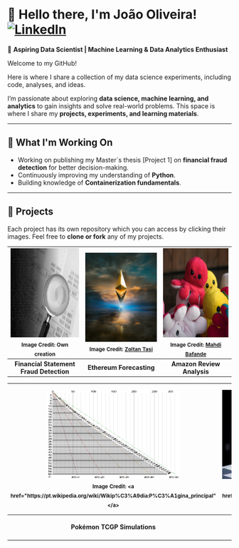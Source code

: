 <!---
Overall GitHub Profile README
--->
# 👋 Hello there, I'm João Oliveira! [![LinkedIn](https://img.shields.io/badge/LinkedIn-blue?logo=linkedin)](https://www.linkedin.com/in/joaobrasoliveira/)  

🚀 **Aspiring Data Scientist | Machine Learning & Data Analytics Enthusiast**  

Welcome to my GitHub! 

Here is where I share a collection of my data science experiments, including code, analyses, and ideas.

I’m passionate about exploring **data science, machine learning, and analytics** to gain insights and solve real-world problems. This space is where I share my **projects, experiments, and learning materials**.  

---
## 🎯 What I'm Working On  
- Working on publishing my Master´s thesis [Project 1] on **financial fraud detection** for better decision-making.
- Continuously improving my understanding of **Python**.   
- Building knowledge of **Containerization fundamentals**.  

---

## 📌 Projects
Each project has its own repository which you can access by clicking their images.
Feel free to **clone or fork** any of my projects.

<div align="center">

| [<a href="https://github.com/JoaoBrasOliveira/decoding-the-numbers-and-language-behind-financial-statement-fraud"><img src="images/Picture2.png" alt="Master’s Thesis" width="300" height="200" /></a> <br> <sub>Image Credit: Own creation</sub>](https://github.com/JoaoBrasOliveira/decoding-the-numbers-and-language-behind-financial-statement-fraud) | [<a href="https://github.com/JoaoBrasOliveira/ethereum_prices"><img src="images/zoltan-tasi-uNXmhzcQjxg-unsplash.jpg" alt="Ethereum Price Prediction" width="300" height="200" /></a> <br> <sub>Image Credit: <a href="https://unsplash.com/pt-br/@zoltantasi" target="_blank">Zoltan Tasi</a></sub>](https://github.com/JoaoBrasOliveira/ethereum_prices) | [<a href="https://github.com/JoaoBrasOliveira/amazon_sentiment_analysis"><img src="images/mahdi-bafande-qgJ1rt7TeeY-unsplash.jpg" alt="Amazon Reviews Sentiment Analysis" width="300" height="200" /></a> <br> <sub>Image Credit: <a href="https://unsplash.com/pt-br/@mahdibafande" target="_blank">Mahdi Bafande</a></sub></sub>](https://github.com/JoaoBrasOliveira/amazon_sentiment_analysis) |
|:---:|:---:|:---:|
| **Financial Statement Fraud Detection** | **Ethereum Forecasting** | **Amazon Review Analysis** |

| [<a href="https://github.com/JoaoBrasOliveira/pokemontcgp_greed"><img src="images/Pokemon.png" alt="Pokémon TCGP Analysis" width="300" height="200" /></a> <br> <sub>Image Credit: <a href="https://pt.wikipedia.org/wiki/Wikip%C3%A9dia:P%C3%A1gina_principal"</a></sub>](https://github.com/JoaoBrasOliveira/pokemontcgp_greed) | [<a href="https://github.com/JoaoBrasOliveira/chessbot"><img src="images/chess.jpeg" alt="Chess Playing Bot" width="300" height="200" /></a> <br> <sub>Image Credit: <a href="https://www.chess.com/home"</a></sub>](https://github.com/JoaoBrasOliveira/chessbot) | [<a href="https://github.com/JoaoBrasOliveira/simple-machine-learning-explained"><img src="images/PCA_cheatslide.png" alt="ML Slides" width="300" height="200" /></a> <br> <sub>Image Credit: Own creation</sub>](https://github.com/JoaoBrasOliveira/simple-machine-learning-explained) |
|:---:|:---:|:---:|
| **Pokémon TCGP Simulations** | **Efficient Chess Bot** | **Simple ML Slides** |

</div>